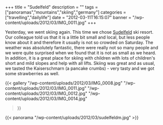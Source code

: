 +++
title = "Sudelfeld"
description = ""
tags = ["panoramas","mountains","skiing","germany"]
categories = ["travelling","dailylife"]
date = "2012-03-11T16:15:07"
banner = "/wp-content/uploads/2012/03/IMG_0011.jpg"
+++

Yesterday, we went skiing again. This time we chose <a title="Sudelfeld"
href="http://www.sudelfeld.de/" target="_blank">Sudelfeld</a> ski resort. Our colleague told us that it is a little bit small and local, but less people know about it and
therefore it usually is not so crowded on Saturday. The weather was absolutely fantastic, there
were really not so many people and we were quite surprised when we found that it is not as small as
we heard. In addition, it is a great place for skiing with children with lots of children's short
and mild slopes and help with all lifts. Skiing was great and as usual, we tasted the Kaiserschmarn
(a pancake crumbs) - very tasty and we got some strawberries as well.

{{< gallery
    "/wp-content/uploads/2012/03/IMG_0008.jpg"
    "/wp-content/uploads/2012/03/IMG_0011.jpg"
    "/wp-content/uploads/2012/03/IMG_0012.jpg"
    "/wp-content/uploads/2012/03/IMG_0014.jpg"
>}}

{{< panorama "/wp-content/uploads/2012/03/sudelfeldm.jpg"  >}}
